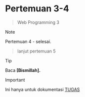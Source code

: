 # Pertemuan 3-4

> Web Programming 3
> <br>

> [!NOTE]
> Pertemuan 4 - selesai.
>
> > lanjut pertemuan 5

> [!TIP]
> Baca **[Bismillah].**

> [!IMPORTANT]
> Ini hanya untuk dokumentasi <ins>TUGAS</ins>
